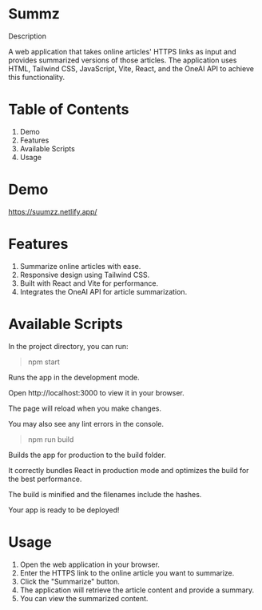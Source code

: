 # Summz
Description

A web application that takes online articles' HTTPS links as input and provides summarized versions of those articles. The application uses HTML, Tailwind CSS, JavaScript, Vite, React, and the OneAI API to achieve this functionality.

# Table of Contents
1. Demo
1. Features
1. Available Scripts
1. Usage

# Demo

https://suumzz.netlify.app/

# Features

1. Summarize online articles with ease.
1.  Responsive design using Tailwind CSS.
1. Built with React and Vite for performance.
1. Integrates the OneAI API for article summarization.

# Available Scripts

In the project directory, you can run:

> npm start

Runs the app in the development mode.

Open http://localhost:3000 to view it in your browser.

The page will reload when you make changes.

You may also see any lint errors in the console.


> npm run build

Builds the app for production to the build folder.

It correctly bundles React in production mode and optimizes the build for the best performance.

The build is minified and the filenames include the hashes.

Your app is ready to be deployed!

#  Usage

1. Open the web application in your browser.
1. Enter the HTTPS link to the online article you want to summarize.
1. Click the "Summarize" button.
1. The application will retrieve the article content and provide a summary.
1. You can view the summarized content.

